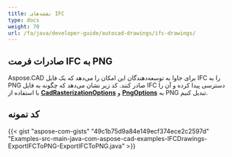 ```yaml
---
title: نقشه‌های IFC
type: docs
weight: 70
url: /fa/java/developer-guide/autocad-drawings/ifc-drawings/
---
```


## **صادرات فرمت IFC به PNG**

Aspose.CAD برای جاوا به توسعه‌دهندگان این امکان را می‌دهد که یک فایل IFC را به PNG صادر کنند. کد زیر نشان می‌دهد که چگونه به فایل IFC دسترسی پیدا کرده و آن را با استفاده از [**CadRasterizationOptions**](https://reference.aspose.com/cad/java/com.aspose.cad.imageoptions/CadRasterizationOptions) و [**PngOptions**](https://reference.aspose.com/cad/java/com.aspose.cad.imageoptions/PngOptions) به PNG تبدیل کنیم.

## کد نمونه

{{< gist "aspose-com-gists" "49c1b75d9a84e149ecf374ece2c2597d" "Examples-src-main-java-com-aspose-cad-examples-IFCDrawings-ExportIFCToPNG-ExportIFCToPNG.java" >}}
